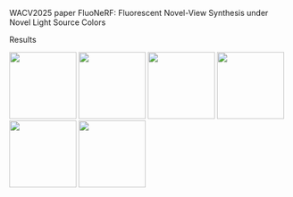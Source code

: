 WACV2025 paper FluoNeRF: Fluorescent Novel-View Synthesis under Novel Light Source Colors

Results



<div >
<img src= "https://github.com/Shilin-Tricker/FluoNeRF/blob/main/images/BGoutput.gif" width='120'/>
<img src="https://github.com/Shilin-Tricker/FluoNeRF/blob/main/images/PBoutput.gif" width='120'/>
<img src="https://github.com/Shilin-Tricker/FluoNeRF/blob/main/images/Poutput.gif" width='120'/>
<img src ='https://github.com/Shilin-Tricker/FluoNeRF/blob/main/images/RPoutput.gif' width='120'/>
<img src='https://github.com/Shilin-Tricker/FluoNeRF/blob/main/images/RYoutput.gif' width='120'/>
<img src='https://github.com/Shilin-Tricker/FluoNeRF/blob/main/images/YGoutput.gif' width='120'/>
</div>
  


